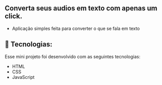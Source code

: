 ## Converta seus audios em texto com apenas um click.
 - Aplicação simples feita para converter o que se fala em texto

## 🚀 Tecnologias:
  Esse mini projeto foi desenvolvido com as seguintes tecnologias:
  - HTML
  - CSS 
  - JavaScript